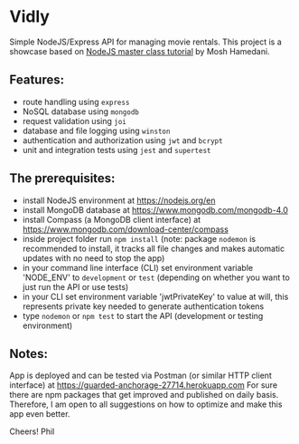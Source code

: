 # Vidly
Simple NodeJS/Express API for managing movie rentals. This project is a showcase based on [NodeJS master class tutorial](https://www.udemy.com/nodejs-master-class) by Mosh Hamedani. 

## Features:
* route handling using `express`
* NoSQL database using `mongodb`
* request validation using `joi`
* database and file logging using `winston`
* authentication and authorization using `jwt` and `bcrypt`
* unit and integration tests using `jest` and `supertest`

## The prerequisites:
* install NodeJS environment at https://nodejs.org/en
* install MongoDB database at https://www.mongodb.com/mongodb-4.0
* install Compass (a MongoDB client interface) at https://www.mongodb.com/download-center/compass
* inside project folder run `npm install` (note: package `nodemon` is recommended to install, it tracks all file changes and makes automatic updates with no need to stop the app)
* in your command line interface (CLI) set environment variable 'NODE_ENV' to `development` or `test` (depending on whether you want to just run the API or use tests)
* in your CLI set environment variable 'jwtPrivateKey' to value at will, this represents private key needed to generate authentication tokens
* type `nodemon` or `npm test` to start the API (development or testing environment)

## Notes:
App is deployed and can be tested via Postman (or similar HTTP client interface) at https://guarded-anchorage-27714.herokuapp.com
For sure there are npm packages that get improved and published on daily basis. 
Therefore, I am open to all suggestions on how to optimize and make this app even better.  

Cheers!
Phil
